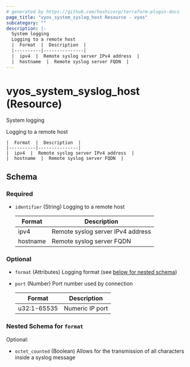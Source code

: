 ```yaml
---
# generated by https://github.com/hashicorp/terraform-plugin-docs
page_title: "vyos_system_syslog_host Resource - vyos"
subcategory: ""
description: |-
  System logging
  Logging to a remote host
  |  Format  |  Description  |
  |----------|---------------|
  |  ipv4  |  Remote syslog server IPv4 address  |
  |  hostname  |  Remote syslog server FQDN  |
---
```


# vyos_system_syslog_host (Resource)

System logging

Logging to a remote host

    |  Format  |  Description  |
    |----------|---------------|
    |  ipv4  |  Remote syslog server IPv4 address  |
    |  hostname  |  Remote syslog server FQDN  |



<!-- schema generated by tfplugindocs -->
## Schema

### Required

- `identifier` (String) Logging to a remote host

    |  Format  |  Description  |
    |----------|---------------|
    |  ipv4  |  Remote syslog server IPv4 address  |
    |  hostname  |  Remote syslog server FQDN  |

### Optional

- `format` (Attributes) Logging format (see [below for nested schema](#nestedatt--format))
- `port` (Number) Port number used by connection

    |  Format  |  Description  |
    |----------|---------------|
    |  u32:1-65535  |  Numeric IP port  |

<a id="nestedatt--format"></a>
### Nested Schema for `format`

Optional:

- `octet_counted` (Boolean) Allows for the transmission of all characters inside a syslog message
